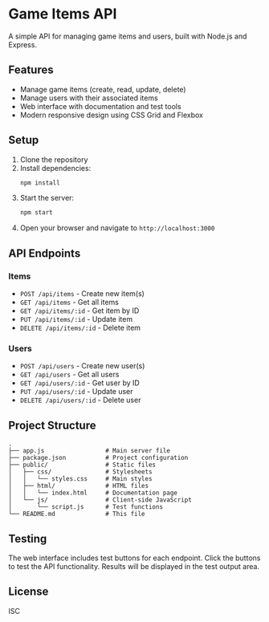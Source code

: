 # Game Items API

A simple API for managing game items and users, built with Node.js and Express.

## Features

- Manage game items (create, read, update, delete)
- Manage users with their associated items
- Web interface with documentation and test tools
- Modern responsive design using CSS Grid and Flexbox

## Setup

1. Clone the repository
2. Install dependencies:
   ```bash
   npm install
   ```
3. Start the server:
   ```bash
   npm start
   ```
4. Open your browser and navigate to `http://localhost:3000`

## API Endpoints

### Items

- `POST /api/items` - Create new item(s)
- `GET /api/items` - Get all items
- `GET /api/items/:id` - Get item by ID
- `PUT /api/items/:id` - Update item
- `DELETE /api/items/:id` - Delete item

### Users

- `POST /api/users` - Create new user(s)
- `GET /api/users` - Get all users
- `GET /api/users/:id` - Get user by ID
- `PUT /api/users/:id` - Update user
- `DELETE /api/users/:id` - Delete user

## Project Structure

```
.
├── app.js                 # Main server file
├── package.json           # Project configuration
├── public/                # Static files
│   ├── css/               # Stylesheets
│   │   └── styles.css     # Main styles
│   ├── html/              # HTML files
│   │   └── index.html     # Documentation page
│   └── js/                # Client-side JavaScript
│       └── script.js      # Test functions
└── README.md              # This file
```

## Testing

The web interface includes test buttons for each endpoint. Click the buttons to test the API functionality. Results will be displayed in the test output area.

## License

ISC

